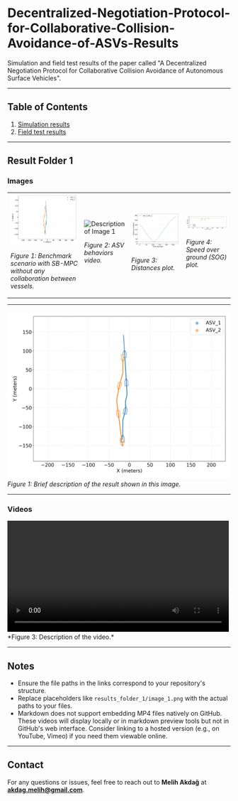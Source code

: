 # Decentralized-Negotiation-Protocol-for-Collaborative-Collision-Avoidance-of-ASVs-Results
Simulation and field test results of the paper called "A Decentralized Negotiation Protocol for Collaborative Collision Avoidance of Autonomous Surface Vehicles".

---

## Table of Contents
1. [Simulation results](#01_simulation_results)
2. [Field test results](#02_field_test_results)

---

## Result Folder 1

### Images

<table>
  <tr>
    <td>
      <img src="01_simulation_results/Scenario01/01_Benchmark_SBMPC_without_collab/01/scenario_xy_coord.png" alt="Description of Image 1" width="400"/>
      <p><em>Figure 1: Benchmark scenario with SB-MPC without any collaboration between vessels.</em></p>
    </td>
    <td>
      <img src="01_simulation_results\Scenario01\01_Benchmark_SBMPC_without_collab\01\scenario_animation_xy_coord.mp4" alt="Description of Image 1" width="400"/>
      <p><em>Figure 2: ASV behaviors video.</em></p>
    </td>
    <td>
      <img src="01_simulation_results\Scenario01\01_Benchmark_SBMPC_without_collab\01\distances_plot.png" alt="Description of Image 2" width="400"/>
      <p><em>Figure 3: Distances plot.</em></p>
    </td>
    <td>
      <img src="01_simulation_results\Scenario01\01_Benchmark_SBMPC_without_collab\01\sogs.png" alt="Description of Image 2" width="400"/>
      <p><em>Figure 4: Speed over ground (SOG) plot.</em></p>
    </td>
  </tr>
</table>

---

![Description of Image 1](01_simulation_results/Scenario01/01_Benchmark_SBMPC_without_collab/01/scenario_xy_coord.png)
*Figure 1: Brief description of the result shown in this image.*

---

### Videos

<video controls width="500">
  <source src="01_simulation_results/Scenario01/01_Benchmark_SBMPC_without_collab/01/scenario_animation_xy_coord.mp4" type="video/mp4">  
  Your browser does not support the video tag.
</video>
*Figure 3: Description of the video.*

---

## Notes

- Ensure the file paths in the links correspond to your repository's structure.
- Replace placeholders like `results_folder_1/image_1.png` with the actual paths to your files.
- Markdown does not support embedding MP4 files natively on GitHub. These videos will display locally or in markdown preview tools but not in GitHub's web interface. Consider linking to a hosted version (e.g., on YouTube, Vimeo) if you need them viewable online.

---

## Contact

For any questions or issues, feel free to reach out to **Melih Akdağ** at **akdag.melih@gmail.com**.
